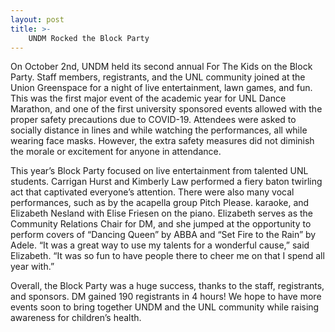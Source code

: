 ```yaml
---
layout: post
title: >-
    UNDM Rocked the Block Party
---
```


On October 2nd, UNDM held its second annual For The Kids on the Block Party. Staff members, registrants, and the UNL community joined at the Union Greenspace for a night of live entertainment, lawn games, and fun.  This was the first major event of the academic year for UNL Dance Marathon, and one of the first university sponsored events allowed with the proper safety precautions due to COVID-19.  Attendees were asked to socially distance in lines and while watching the performances, all while wearing face masks.  However, the extra safety measures did not diminish the morale or excitement for anyone in attendance.

This year’s Block Party focused on live entertainment from talented UNL students.  Carrigan Hurst and Kimberly Law performed a fiery baton twirling act that captivated everyone’s attention.  There were also many vocal performances, such as by the acapella group Pitch Please. karaoke,  and Elizabeth Nesland with Elise Friesen on the piano.  Elizabeth serves as the Community Relations Chair for DM, and she jumped at the opportunity to perform covers of “Dancing Queen” by ABBA and “Set Fire to the Rain” by Adele.  “It was a great way to use my talents for a wonderful cause,” said Elizabeth. “It was so fun to have people there to cheer me on that I spend all year with.”  

Overall, the Block Party was a huge success, thanks to the staff, registrants, and sponsors. DM gained 190 registrants in 4 hours! We hope to have more events soon to bring together UNDM and the UNL community while raising awareness for children’s health. 